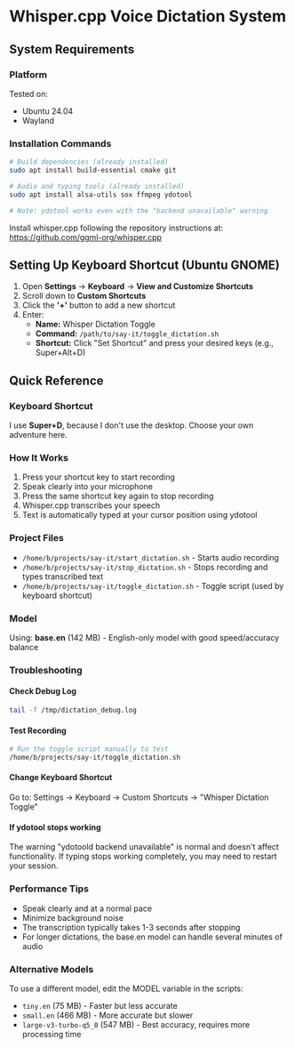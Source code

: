 # Whisper.cpp Voice Dictation System

## System Requirements

### Platform

Tested on: 

- Ubuntu 24.04
- Wayland

### Installation Commands

```bash
# Build dependencies (already installed)
sudo apt install build-essential cmake git

# Audio and typing tools (already installed)
sudo apt install alsa-utils sox ffmpeg ydotool

# Note: ydotool works even with the "backend unavailable" warning
```

Install whisper.cpp following the repository instructions at: https://github.com/ggml-org/whisper.cpp

## Setting Up Keyboard Shortcut (Ubuntu GNOME)

1. Open **Settings** → **Keyboard** → **View and Customize Shortcuts**
2. Scroll down to **Custom Shortcuts**
3. Click the **'+'** button to add a new shortcut
4. Enter:
   - **Name:** Whisper Dictation Toggle
   - **Command:** `/path/to/say-it/toggle_dictation.sh`
   - **Shortcut:** Click "Set Shortcut" and press your desired keys (e.g., Super+Alt+D)

## Quick Reference

### Keyboard Shortcut

I use **Super+D**, because I don't use the desktop. Choose your own adventure here. 

### How It Works

1. Press your shortcut key to start recording
2. Speak clearly into your microphone
3. Press the same shortcut key again to stop recording
4. Whisper.cpp transcribes your speech
5. Text is automatically typed at your cursor position using ydotool

### Project Files
- `/home/b/projects/say-it/start_dictation.sh` - Starts audio recording
- `/home/b/projects/say-it/stop_dictation.sh` - Stops recording and types transcribed text
- `/home/b/projects/say-it/toggle_dictation.sh` - Toggle script (used by keyboard shortcut)

### Model
Using: **base.en** (142 MB) - English-only model with good speed/accuracy balance

### Troubleshooting

#### Check Debug Log
```bash
tail -f /tmp/dictation_debug.log
```

#### Test Recording
```bash
# Run the toggle script manually to test
/home/b/projects/say-it/toggle_dictation.sh
```

#### Change Keyboard Shortcut
Go to: Settings → Keyboard → Custom Shortcuts → "Whisper Dictation Toggle"

#### If ydotool stops working
The warning "ydotoold backend unavailable" is normal and doesn't affect functionality.
If typing stops working completely, you may need to restart your session.

### Performance Tips
- Speak clearly and at a normal pace
- Minimize background noise
- The transcription typically takes 1-3 seconds after stopping
- For longer dictations, the base.en model can handle several minutes of audio

### Alternative Models
To use a different model, edit the MODEL variable in the scripts:
- `tiny.en` (75 MB) - Faster but less accurate
- `small.en` (466 MB) - More accurate but slower
- `large-v3-turbo-q5_0` (547 MB) - Best accuracy, requires more processing time
